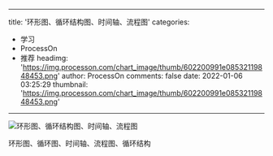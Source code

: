 
---
title: '环形图、循环结构图、时间轴、流程图'
categories: 
 - 学习
 - ProcessOn
 - 推荐
headimg: 'https://img.processon.com/chart_image/thumb/602200991e08532119848453.png'
author: ProcessOn
comments: false
date: 2022-01-06 03:25:29
thumbnail: 'https://img.processon.com/chart_image/thumb/602200991e08532119848453.png'
---

<div>   
<img class="thumb" alt="环形图、循环结构图、时间轴、流程图" src="https://img.processon.com/chart_image/thumb/602200991e08532119848453.png" referrerpolicy="no-referrer">
<p>环形图、循环图、时间轴、流程图、循环结构</p>  
</div>
            